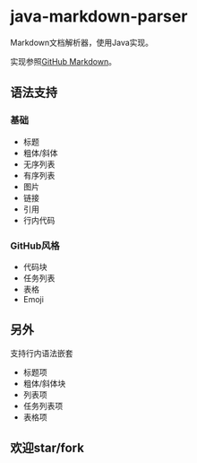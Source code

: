 # java-markdown-parser

Markdown文档解析器，使用Java实现。

实现参照[GitHub Markdown](https://guides.github.com/features/mastering-markdown/)。

## 语法支持

### 基础

* 标题
* 粗体/斜体
* 无序列表
* 有序列表
* 图片
* 链接
* 引用
* 行内代码

### GitHub风格

* 代码块
* 任务列表
* 表格
* Emoji

## 另外

支持行内语法嵌套

* 标题项
* 粗体/斜体块
* 列表项
* 任务列表项
* 表格项

## 欢迎star/fork
